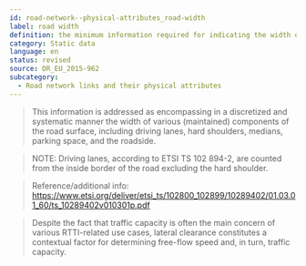 ```yaml
---
id: road-network--physical-attributes_road-width
label: road width
definition: the minimum information required for indicating the width of a road network’s links.
category: Static data
language: en
status: revised
source: DR_EU_2015-962
subcategory:
  - Road network links and their physical attributes
---
```


>This information is addressed as encompassing in a discretized and systematic manner the width of various (maintained) components of the road surface, including driving lanes, hard shoulders, medians, parking space, and the roadside.

>NOTE: Driving lanes, according to ETSI TS 102 894-2, are counted from the inside border of the road excluding the hard shoulder.

>Reference/additional info: https://www.etsi.org/deliver/etsi_ts/102800_102899/10289402/01.03.01_60/ts_10289402v010301p.pdf

>Despite the fact that traffic capacity is often the main concern of various RTTI-related use cases, lateral clearance constitutes a contextual factor for determining free-flow speed and, in turn, traffic capacity.

